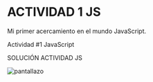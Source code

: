 # ACTIVIDAD 1 JS

Mi primer acercamiento en el mundo JavaScript.

Actividad #1 JavaScript

SOLUCIÓN ACTIVIDAD JS

![pantallazo](https://user-images.githubusercontent.com/105326240/179649517-923a4612-0aec-4cb3-a8e1-ad48c2e90b20.png)
